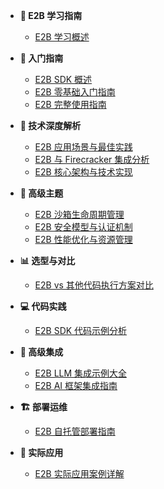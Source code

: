 - **📖 E2B 学习指南**
  - [E2B 学习概述](README.md)

- **🎯 入门指南**
  - [E2B SDK 概述](docs/01_e2b_sdk_overview.md)
  - [E2B 零基础入门指南](e2b_beginner_guide.md)
  - [E2B 完整使用指南](e2b_comprehensive_guide.md)

- **🔧 技术深度解析**
  - [E2B 应用场景与最佳实践](02_e2b_applications.md)
  - [E2B 与 Firecracker 集成分析](03_e2b_firecracker_integration.md)
  - [E2B 核心架构与技术实现](05_e2b_core_architecture.md)

- **🚀 高级主题**
  - [E2B 沙箱生命周期管理](docs/06_e2b_sandbox_lifecycle.md)
  - [E2B 安全模型与认证机制](07_e2b_security_authentication.md)
  - [E2B 性能优化与资源管理](docs/08_e2b_performance_optimization.md)

- **📊 选型与对比**
  - [E2B vs 其他代码执行方案对比](09_e2b_vs_alternatives.md)

- **💻 代码实践**
  - [E2B SDK 代码示例分析](04_code_examples.md)

- **🚀 高级集成**
  - [E2B LLM 集成示例大全](10_e2b_llm_integrations.md)
  - [E2B AI 框架集成指南](docs/11_e2b_ai_frameworks.md)

- **🏗️ 部署运维**
  - [E2B 自托管部署指南](docs/12_e2b_self_hosting.md)

- **📱 实际应用**
  - [E2B 实际应用案例详解](13_e2b_real_world_applications.md)